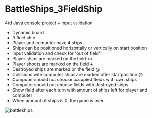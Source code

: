 # BattleShips_3FieldShip
4rd Java console project + input validation

- Dynamic board
- 3 field ship
- Player and computer have 4 ships
- Ships can be positioned horizontally or vertically on start position
- Input validation and check for "out of field"
- Player ships are marked on the field <>
- Player shoots are marked on the field +
- Destroyed ships are marked on the field @
- Collisions with computer ships are marked after startposition @
- Computer should not choose occupied fields with own ships
- Computer should not choose fields with destroyed ships
- Show field after each turn with amount of ships left for player and computer
- When amount of ships is 0, the game is over

![battleships](https://user-images.githubusercontent.com/54863392/214706739-60b3841a-7f48-4fef-9290-09382e110520.png)
